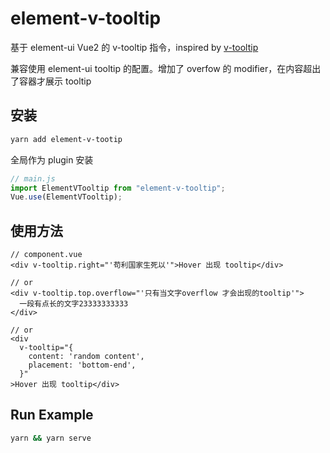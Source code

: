 # element-v-tooltip

基于 element-ui Vue2 的 v-tooltip 指令，inspired by [v-tooltip](https://github.com/Akryum/v-tooltip.git)

兼容使用 element-ui tooltip 的配置。增加了 overfow 的 modifier，在内容超出了容器才展示 tooltip

## 安装

```bash
yarn add element-v-tootip
```

全局作为 plugin 安装

```javascript
// main.js
import ElementVTooltip from "element-v-tooltip";
Vue.use(ElementVTooltip);
```

## 使用方法

```vue
// component.vue
<div v-tooltip.right="'苟利国家生死以'">Hover 出现 tooltip</div>

// or
<div v-tooltip.top.overflow="'只有当文字overflow 才会出现的tooltip'">
  一段有点长的文字23333333333
</div>

// or
<div
  v-tooltip="{
    content: 'random content',
    placement: 'bottom-end',
  }"
>Hover 出现 tooltip</div>
```

## Run Example

```bash
yarn && yarn serve
```

